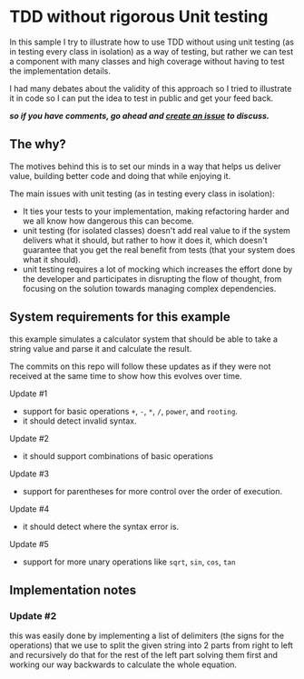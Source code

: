 # TDD without rigorous Unit testing
In this sample I try to illustrate how to use TDD without using unit
testing (as in testing every class in isolation) as a way of testing,
but rather we can test a component with many classes and high coverage
without having to test the implementation details.

I had many debates about the validity of this approach so I tried to 
illustrate it in code so I can put the idea to test in public and 
get your feed back.

**_so if you have comments, go ahead and
[create an issue](https://github.com/Romany-Saad/calculator-csharp-tdd/issues/new) 
to discuss._**

## The why?
The motives behind this is to set our minds in a way that helps us 
deliver value, building better code and doing that while enjoying it.

The main issues with unit testing (as in testing every class in isolation): 
* It ties your tests to your implementation, making refactoring harder 
and we all know how dangerous this can become.
* unit testing (for isolated classes) doesn't add real value to if the 
system delivers what it should, but rather to how it does it, which
doesn't guarantee that you get the real benefit from tests (that your 
system does what it should).
* unit testing requires a lot of mocking which increases the effort done
by the developer and participates in disrupting the flow of thought, 
from focusing on the solution towards managing complex dependencies.

## System requirements for this example

this example simulates a calculator system that should be able to
take a string value and parse it and calculate the result.

The commits on this repo will follow these updates as if they were not 
received at the same time to show how this evolves over time.

Update #1
* support for basic operations `+`, `-`, `*`, `/`, `power`, and `rooting`.
* it should detect invalid syntax.

Update #2
* it should support combinations of basic operations

Update #3
* support for parentheses for more control over the order of execution.

Update #4 
* it should detect where the syntax error is.

Update #5
* support for more unary operations like `sqrt`, `sin`, `cos`, `tan`  

## Implementation notes

### Update #2 
this was easily done by implementing a list of delimiters (the signs for
the operations) that we use to split the given string into 2 parts
from right to left and recursively do that for the rest of the left part
solving them first and working our way backwards to calculate the whole 
equation.

